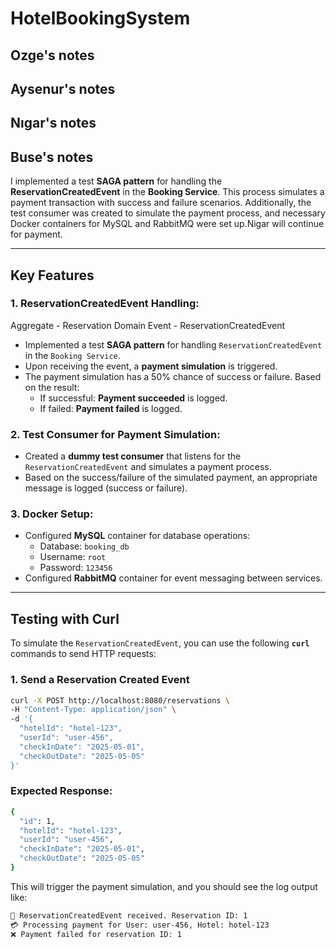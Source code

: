 # HotelBookingSystem

## Ozge's notes

## Aysenur's notes

## Nıgar's notes

## Buse's notes

I implemented a test **SAGA pattern** for handling the **ReservationCreatedEvent** in the **Booking Service**. This process simulates a payment transaction with success and failure scenarios. Additionally, the test consumer was created to simulate the payment process, and necessary Docker containers for MySQL and RabbitMQ were set up.Nigar will continue for payment.

---

## Key Features

### 1. **ReservationCreatedEvent Handling**:

Aggregate - Reservation
Domain Event - ReservationCreatedEvent

- Implemented a test **SAGA pattern** for handling `ReservationCreatedEvent` in the `Booking Service`.
- Upon receiving the event, a **payment simulation** is triggered.
- The payment simulation has a 50% chance of success or failure. Based on the result:
  - If successful: **Payment succeeded** is logged.
  - If failed: **Payment failed** is logged.

### 2. **Test Consumer for Payment Simulation**:

- Created a **dummy test consumer** that listens for the `ReservationCreatedEvent` and simulates a payment process.
- Based on the success/failure of the simulated payment, an appropriate message is logged (success or failure).

### 3. **Docker Setup**:

- Configured **MySQL** container for database operations:
  - Database: `booking_db`
  - Username: `root`
  - Password: `123456`
- Configured **RabbitMQ** container for event messaging between services.

---

## Testing with Curl

To simulate the `ReservationCreatedEvent`, you can use the following **`curl`** commands to send HTTP requests:

### 1. **Send a Reservation Created Event**

```bash
curl -X POST http://localhost:8080/reservations \
-H "Content-Type: application/json" \
-d '{
  "hotelId": "hotel-123",
  "userId": "user-456",
  "checkInDate": "2025-05-01",
  "checkOutDate": "2025-05-05"
}'
```

### **Expected Response:**

```bash
{
  "id": 1,
  "hotelId": "hotel-123",
  "userId": "user-456",
  "checkInDate": "2025-05-01",
  "checkOutDate": "2025-05-05"
}
```

This will trigger the payment simulation, and you should see the log output like:

```bash
📩 ReservationCreatedEvent received. Reservation ID: 1
💳 Processing payment for User: user-456, Hotel: hotel-123
❌ Payment failed for reservation ID: 1
```
